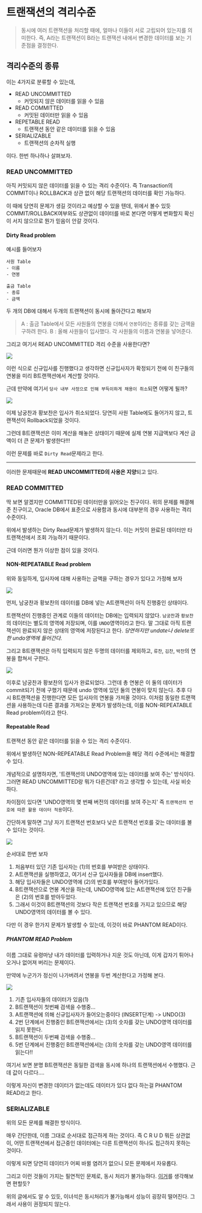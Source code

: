 # 트랜잭션의 격리수준

> 동시에 여러 트랜잭션을 처리할 때에, 얼마나 이들이 서로 고립되어 있는지를 의미한다.
> 즉, A라는 트랜잭션이 B라는 트랜잭션 내에서 변경한 데이터를 보는 기준점을 결정한다.

## 격리수준의 종류

이는 4가지로 분류할 수 있는데,

* READ UNCOMMITTED
    * 커밋되지 않은 데이터를 읽을 수 있음
* READ COMMITTED
    * 커밋된 데이터만 읽을 수 있음
* REPETABLE READ
    * 트랜잭션 동안 같은 데이터를 읽을 수 있음
* SERIALIZABLE
    * 트랜잭션의 순차적 실행

이다.
한번 하나하나 살펴보자.

### READ UNCOMMITTED

아직 커밋되지 않은 데이터를 읽을 수 있는 격리 수준이다.
즉 Transaction의 COMMIT이나 ROLLBACK과 상관 없이 해당 트랜잭션의 데이터를 확인 가능하다.

이 때에 당연히 문제가 생길 것이라고 예상할 수 있을 텐데, 위에서 볼수 있듯 COMMIT/ROLLBACK여부와도 상관없이 데이터를 바로 본다면 어떻게 변화할지 확신이 서지 않으므로 뭔가 믿음이 안갈 것이다.

#### Dirty Read problem

예시를 들어보자


```
사원 Table
- 이름
- 연봉
```

```
출금 Table
- 종류
- 금액
```

두 개의 DB에 대해서 두개의 트랜잭션이 동시에 돌아간다고 해보자
> A : 출금 Table에서 모든 사원들의 연봉을 더해서 `연봉`이라는 종류를 갖는 금액을 구하려 한다.
> B : 올해 사원들이 입사했다. 각 사원들의 이름과 연봉을 넣어준다.

그리고 여기서 READ UNCOMMITTED 격리 수준을 사용한다면?

![](https://i.imgur.com/qm0jqHo.png)

이런 식으로 신규입사를 진행했다고 생각하면 신규입사자가 확정되기 전에 이 친구들의 연봉을 미리 B트랜잭션에서 계산할 것이다.

근데 만약에 여기서 `당사 내부 사정으로 인해 부득이하게 채용이 취소`되면 어떻게 될까?

![](https://i.imgur.com/Lhw06az.png)

이제 남궁찬과 황보찬은 입사가 취소되었다.
당연히 사원 Table에도 들어가지 않고, 트랜잭션이 Rollback되었을 것이다.

그런데 B트랜잭션은 이미 계산을 해놓은 상태이기 때문에 실제 연봉 지급액보다 계산 금액이 더 큰 문제가 발생한다!!!

이런 문제를 바로 `Dirty Read`문제라고 한다.

---

이러한 문제때문에 **READ UNCOMMITTED의 사용은 지양**되고 있다.

### READ COMMITTED

딱 보면 알겠지만 COMMITTED된 데이터만을 읽어오는 친구이다.
위의 문제를 해결해준 친구이고, Oracle DB에서 표준으로 사용함과 동시에 대부분의 경우 사용하는 격리 수준이다.

위에서 발생하는 Dirty Read문제가 발생하지 않는다.
이는 커밋이 완료된 데이터만 타 트랜잭션에서 조회 가능하기 때문이다.

근데 이러면 뭔가 이상한 점이 있을 것이다.

#### NON-REPEATABLE Read problem

위와 동일하게, 입사자에 대해 사용하는 금액을 구하는 경우가 있다고 가정해 보자

![](https://i.imgur.com/tI6TAlP.png)

먼저, 남궁찬과 황보찬의 데이터를 DB에 넣는 A트랜잭션이 아직 진행중인 상태이다.

트랜잭션이 진행중인 관계로 이들의 데이터는 DB에는 입력되지 않았다.
`남궁찬`과 `황보찬`의 데이터는 별도의 영역에 저장되며, 이를 `UNDO`영역이라고 한다.
말 그대로 아직 트랜잭션이 완료되지 않은 상태의 영역에 저장된다고 한다.
*당연하지만 undate나 delete또한 undo영역에 들어간다.*

그리고 B트랜잭션은 아직 입력되지 않은 두명의 데이터를 제외하고, `류찬`, `김찬`, `박찬`의 연봉을 합쳐서 구한다.

![](https://i.imgur.com/Qk47kE0.png)

이후로 남궁찬과 황보찬의 입사가 완료되었다.
그런데 총 연봉은 이 둘의 데이터가 commit되기 전에 구했기 때문에 undo 영역에 있던 둘의 연봉이 맞지 않는다.
추후 다시 B트랜잭션을 진행한다면 모든 입사자의 연봉을 가져올 것이다.
이처럼 동일한 트랜잭션을 사용하는데 다른 결과를 가져오는 문제가 발생하는데, 이를 NON-REPEATABLE Read problem이라고 한다.

#### Repeatable Read

트랜잭션 동안 같은 데이터를 읽을 수 있는 격리 수준이다.

위에서 발생하던 NON-REPEATABLE Read Problem을 해당 격리 수준에서는 해결할 수 있다.

개념적으로 설명하자면, '트랜잭션의 UNDO영역에 있는 데이터를 보여 주는' 방식이다.
그러면 READ UNCOMMITTED랑 뭐가 다른건데? 라고 생각할 수 있는데, 사실 비슷하다.

차이점이 있다면 'UNDO영역의 몇 번째 버전의 데이터를 보여 주는지' 즉 `트랜잭션의 번호에 따른 활용 데이터 적용`이다.

간단하게 말하면 그냥 자기 트랜잭션 번호보다 낮은 트랜잭션 번호를 갖는 데이터를 볼 수 있다는 것이다.

![](https://i.imgur.com/WEEG9OC.png)

순서대로 한번 보자

1. 처음부터 있던 기존 입사자는 (1)의 번호를 부여받은 상태이다.
2. A트랜잭션을 실행하였고, 여기서 신규 입사자들을 DB에 insert했다.
3. 해당 입사자들은 UNDO영역에 (2)의 번호를 부여받아 들어가있다.
4. B트랜잭션으로 연봉 계산을 하는데, UNDO영역에 있는 A트랜잭션에 있던 친구들은 (2)의 번호를 받아두었다.
5. 그래서 이것이 B트랜잭션의 것보다 작은 트랜잭션 번호를 가지고 있으므로 해당 UNDO영역의 데이터를 볼 수 있다.

다만 이 경우 한가지 문제가 발생할 수 있는데, 이것이 바로 PHANTOM READ이다.

##### PHANTOM READ Problem

이름 그대로 유령마냥 내가 데이터를 입력하거나 지운 것도 아닌데, 이게 갑자기 튀어나오거나 없어져 버리는 문제이다.

만약에 누군가가 정신이 나가버려서 연봉을 두번 계산한다고 가정해 본다.

![](https://i.imgur.com/sDlgY4u.png)

1. 기존 입사자들의 데이터가 있음(1)
2. B트랜잭션이 첫번째 검색을 수행중...
3. A트랜잭션에 의해 신규입사자가 들어오는중이다 (INSERT단계) -> UNDO(3)
4. 2번 단계에서 진행중인 B트랜잭션에서는 (3)의 숫자를 갖는 UNDO영역 데이터를 읽지 못한다.
5. B트랜잭션이 두번째 검색을 수행중...
6. 5번 단계에서 진행중인 B트랜잭션에서는 (3)의 숫자를 갖는 UNDO영역 데이터를 읽는다!!

여기서 보면 분명 B트랜잭션은 동일한 검색을 동시에 하나의 트랜잭션에서 수행했다.
근데 값이 다르다....

이렇게 자신이 변경한 데이터가 없는데도 데이터가 있다 없다 하는걸 PHANTOM READ라고 한다.


### SERIALIZABLE

위의 모든 문제를 해결한 방식이다.

매우 간단한데, 이름 그대로 순서대로 접근하게 하는 것이다.
즉 C R U D 뭐든 상관없이, 어떤 트랜잭션에서 접근중인 데이터에는 다른 트랜잭션이 하나도 접근하지 못하는 것이다.

이렇게 되면 당연히 데이터가 어찌 바뀔 염려가 없으니 모든 문제에서 자유롭다.

그리고 이런 것들이 가지는 필연적인 문제로, 동시 처리가 불가능하다.
[이거](https://hello-backend.tistory.com/110)를 생각해보면 편할듯?

위의 글에서도 알 수 있듯, 이녀석은 동시처리가 불가능해서 성능이 굉장히 떨어진다. 그래서 사용이 권장되지 않는다.


